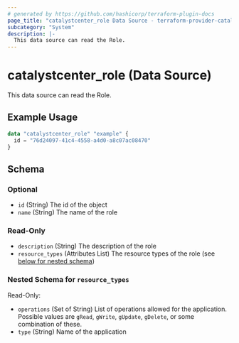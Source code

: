 ```yaml
---
# generated by https://github.com/hashicorp/terraform-plugin-docs
page_title: "catalystcenter_role Data Source - terraform-provider-catalystcenter"
subcategory: "System"
description: |-
  This data source can read the Role.
---
```


# catalystcenter_role (Data Source)

This data source can read the Role.

## Example Usage

```terraform
data "catalystcenter_role" "example" {
  id = "76d24097-41c4-4558-a4d0-a8c07ac08470"
}
```

<!-- schema generated by tfplugindocs -->
## Schema

### Optional

- `id` (String) The id of the object
- `name` (String) The name of the role

### Read-Only

- `description` (String) The description of the role
- `resource_types` (Attributes List) The resource types of the role (see [below for nested schema](#nestedatt--resource_types))

<a id="nestedatt--resource_types"></a>
### Nested Schema for `resource_types`

Read-Only:

- `operations` (Set of String) List of operations allowed for the application. Possible values are `gRead`, `gWrite`, `gUpdate`, `gDelete`, or some combination of these.
- `type` (String) Name of the application
